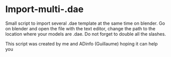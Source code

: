 # Import-multi-.dae
Small script to import several .dae template at the same time on blender.
Go on blender and open the file with the text editor, change the path to the location where your models are .dae.
Do not forget to double all the slashes.

This script was created by me and ADinfo (Guillaume) hoping it can help you
